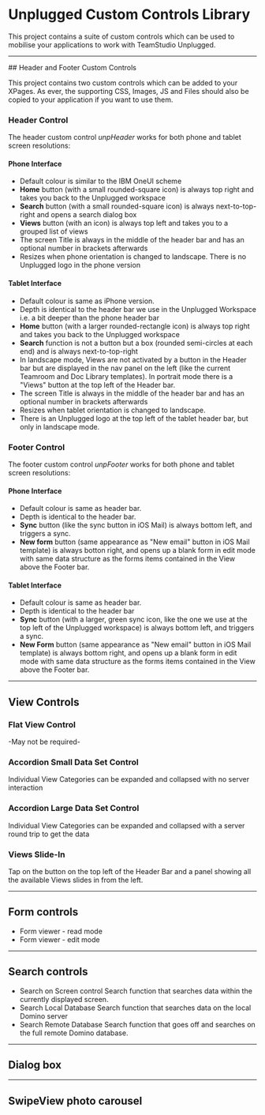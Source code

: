 # Unplugged Custom Controls Library
This project contains a suite of custom controls which can be used to mobilise your applications to work with TeamStudio Unplugged.

* * *

## Header and Footer Custom Controls

This project contains two custom controls which can be added to your XPages. As ever, the supporting CSS, Images, JS and Files should also be copied to your application if you want to use them.

### Header Control
The header custom control *unpHeader* works for both phone and tablet screen resolutions:

#### Phone Interface
  * Default colour is similar to the IBM OneUI scheme
  * **Home** button (with a small rounded-square icon) is always top right and takes you back to the Unplugged workspace
  * **Search** button (with a small rounded-square icon) is always next-to-top-right and opens a search dialog box
  * **Views** button (with an icon) is always top left and takes you to a grouped list of views
  * The screen Title is always in the middle of the header bar and has an optional number in brackets afterwards
  * Resizes when phone orientation is changed to landscape. There is no Unplugged logo in the phone version

#### Tablet Interface
  * Default colour is same as iPhone version.
  * Depth is identical to the header bar we use in the Unplugged Workspace i.e. a bit deeper than the phone header bar
  * **Home** button (with a larger rounded-rectangle icon) is always top right and takes you back to the Unplugged workspace
  * **Search** function is not a button but a box (rounded semi-circles at each end) and is always next-to-top-right 
  * In landscape mode, Views are not activated by a button in the Header bar but are displayed in the nav panel on the left (like the current Teamroom and Doc Library templates).  In portrait mode there is a "Views" button at the top left of the Header bar.
  * The screen Title is always in the middle of the header bar and has an optional number in brackets afterwards
  * Resizes when tablet orientation is changed to landscape.
  * There is an Unplugged logo at the top left of the tablet header bar, but only in landscape mode.

### Footer Control
The footer custom control *unpFooter* works for both phone and tablet screen resolutions:

#### Phone Interface
  * Default colour is same as header bar.
  * Depth is identical to the header bar.
  * **Sync** button (like the sync button in iOS Mail) is always bottom left, and triggers a sync.
  * **New form** button (same appearance as "New email" button in iOS Mail template) is always botton right, and opens up a blank form in edit mode with same data structure as the forms items contained in the View above the Footer bar.

#### Tablet Interface
  * Default colour is same as header bar.
  * Depth is identical to the header bar 
  * **Sync** button (with a larger, green sync icon, like the one we use at the top left of the Unplugged workspace) is always bottom left, and triggers a sync.
  * **New Form** button (same appearance as "New email" button in iOS Mail template) is always bottom right, and opens up a blank form in edit mode with same data structure as the forms items contained in the View above the Footer bar.

* * *

## View Controls

### Flat View Control
-May not be required-

### Accordion Small Data Set Control
Individual View Categories can be expanded and collapsed with no server interaction

### Accordion Large Data Set Control
Individual View Categories can be expanded and collapsed with a server round trip to get the data

### Views Slide-In
Tap on the button on the top left of the Header Bar and a panel showing all the available Views slides in from the left.

* * *

## Form controls
  * Form viewer - read mode
  * Form viewer - edit mode

* * *

## Search controls
  * Search on Screen control
Search function that searches data within the currently displayed screen.
  * Search Local Database
Search function that searches data on the local Domino server
  * Search Remote Database
Search function that goes off and searches on the full remote Domino database.

* * *

## Dialog box

* * *

## SwipeView photo carousel